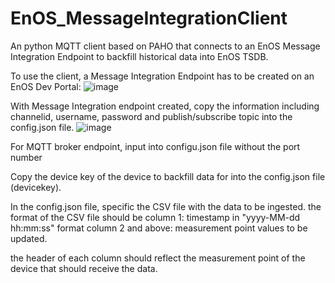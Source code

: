 # EnOS_MessageIntegrationClient
An python MQTT client based on PAHO that connects to an EnOS Message Integration Endpoint to backfill historical data into EnOS TSDB.

To use the client, a Message Integration Endpoint has to be created on an EnOS Dev Portal:
![image](https://github.com/s1e9y0ng/EnOS_MessageIntegrationClient/assets/1212238/8bb011ef-1671-40fc-8e46-d1e44c9ca6c6)

With Message Integration endpoint created, copy the information including channelid, username, password and publish/subscribe topic into the config.json file.
![image](https://github.com/s1e9y0ng/EnOS_MessageIntegrationClient/assets/1212238/bf31e9cf-7a18-48bb-b434-f0f96f4ec42b)

For MQTT broker endpoint, input into configu.json file without the port number

Copy the device key of the device to backfill data for into the config.json file (devicekey).

In the config.json file, specific the CSV file with the data to be ingested. the format of the CSV file should be 
column 1: timestamp in "yyyy-MM-dd hh:mm:ss" format 
column 2 and above: measurement point values to be updated.

the header of each column should reflect the measurement point of the device that should receive the data.
